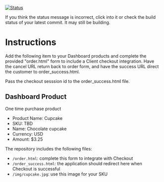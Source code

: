 [![Status](https://img.shields.io/badge/status-SUBMITTABLE%20COMMIT:%207783fcf3e52a76df59464aa9e85e1d82bf20f4db-brightgreen.svg)](https://github.com/andremcb/bakery_scaffold_AApE3fQi8zR0pcdo/commit/7783fcf3e52a76df59464aa9e85e1d82bf20f4db)

























If you think the status message is incorrect, click into it or check the build status of your latest commit. It may still be building.

# Instructions 

Add the following item to your Dashboard products and complete the provided "order.html" form to include a Client checkout integration. Have the cancel URL return back to order form, and have the success URL direct the customer to order_success.html. 

Pass the checkout sesssion id to the order_success.html file.

## Dashboard Product
One time purchase product
* Product Name: Cupcake
* SKU: TBD
* Name: Chocolate cupcake
* Currency: USD
* Amount: $3.25

The repository includes the following files:
* `/order.html`: complete this form to integrate with Checkout
* `/order_success.html`: the application should redirect here when Checkout is successful
* `/img/cupcake.jpg`: use this image for your SKU
